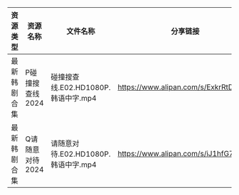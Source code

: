 | 资源类型   | 资源名称       | 文件名称                       | 分享链接                                 | 更新时间                |
| ------ | ---------- | -------------------------- | ------------------------------------ | ------------------- |
| 最新韩剧合集 | P碰撞搜查线2024 | 碰撞搜查线.E02.HD1080P.韩语中字.mp4 | https://www.alipan.com/s/ExkrRtDoNYC | 2024-05-15 10:07:33 |
| 最新韩剧合集 | Q请随意对待2024 | 请随意对待.E02.HD1080P.韩语中字.mp4 | https://www.alipan.com/s/iJ1hfG7FjwZ | 2024-05-15 10:07:44 |
